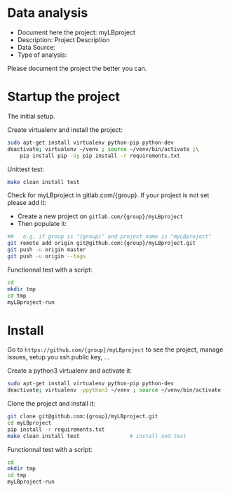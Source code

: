 # Data analysis
- Document here the project: myLBproject
- Description: Project Description
- Data Source:
- Type of analysis:

Please document the project the better you can.

# Startup the project

The initial setup.

Create virtualenv and install the project:
```bash
sudo apt-get install virtualenv python-pip python-dev
deactivate; virtualenv ~/venv ; source ~/venv/bin/activate ;\
    pip install pip -U; pip install -r requirements.txt
```

Unittest test:
```bash
make clean install test
```

Check for myLBproject in gitlab.com/{group}.
If your project is not set please add it:

- Create a new project on `gitlab.com/{group}/myLBproject`
- Then populate it:

```bash
##   e.g. if group is "{group}" and project_name is "myLBproject"
git remote add origin git@github.com:{group}/myLBproject.git
git push -u origin master
git push -u origin --tags
```

Functionnal test with a script:

```bash
cd
mkdir tmp
cd tmp
myLBproject-run
```

# Install

Go to `https://github.com/{group}/myLBproject` to see the project, manage issues,
setup you ssh public key, ...

Create a python3 virtualenv and activate it:

```bash
sudo apt-get install virtualenv python-pip python-dev
deactivate; virtualenv -ppython3 ~/venv ; source ~/venv/bin/activate
```

Clone the project and install it:

```bash
git clone git@github.com:{group}/myLBproject.git
cd myLBproject
pip install -r requirements.txt
make clean install test                # install and test
```
Functionnal test with a script:

```bash
cd
mkdir tmp
cd tmp
myLBproject-run
```
